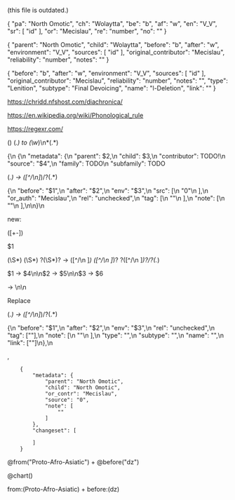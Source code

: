 (this file is outdated.)

{
    "pa": "North Omotic",
    "ch": "Wolaytta",
    "be": "b",
    "af": "w",
    "en": "V_V",
    "sr": [
        "id"
    ],
    "or": "Mecislau",
    "re": "number",
    "no": ""
}

{
    "parent": "North Omotic",
    "child": "Wolaytta",
    "before": "b",
    "after": "w",
    "environment": "V_V",
    "sources": [
        "id"
    ],
    "original_contributor": "Mecislau",
    "reliability": "number",
    "notes": ""
}

{
    "before": "b",
    "after": "w",
    "environment": "V_V",
    "sources": [
        "id"
    ],
    "original_contributor": "Mecislau",
    "reliability": "number",
    "notes": "",
    "type": "Lenition",
    "subtype": "Final Devoicing",
    "name": "l-Deletion",
    "link": ""
}

https://chridd.nfshost.com/diachronica/

https://en.wikipedia.org/wiki/Phonological_rule

https://regexr.com/





() (.*) to (\w*)\n*(.*)

{\n    {\n        "metadata": {\n            "parent": $2,\n            "child": $3,\n            "contributor": TODO!\n            "source": "$4",\n            "family": TODO\n            "subfamily": TODO 


(.*) → ([^/\n]*)\/?(.*)

{\n    "before": "$1",\n    "after": "$2",\n    "env": "$3",\n    "src": [\n        "0"\n    ],\n    "or_auth": "Mecislau",\n    "rel": "unchecked",\n    "tag": [\n        ""\n    ],\n    "note": [\n        ""\n    ],\n\n}\n





new: 

([+-]) 

$1

(\S*) (\S*) ?(\S*)? → ([^/\n ]*) ([^/\n ]*)? ?([^/\n ]*)?\/?(.*)

$1 → $4\n\n$2 → $5\n\n$3 → $6


 → \n\n
 
Replace


(.*) → ([^/\n]*)\/?(.*)

{\n    "before": "$1",\n    "after": "$2",\n    "env": "$3",\n    "rel": "unchecked",\n    "tag": [""],\n    "note": [\n        ""\n    ],\n    "type": "",\n    "subtype": "",\n    "name": "",\n    "link": [""]\n},\n

,

        {
            "metadata": {
                "parent": "North Omotic", 
                "child": "North Omotic",
                "or_contr": "Mecislau",
                "source": "0",
                "note": [
                    ""
                ]
            },
            "changeset": [
                
            ]
        }
        

@from("Proto-Afro-Asiatic") + @before("dz")

@chart()


from:(Proto-Afro-Asiatic) + before:(dz)